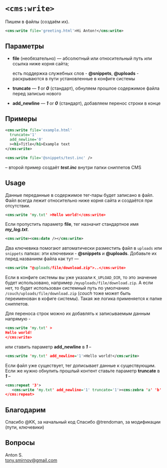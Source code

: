 # `<cms:write>`

Пишем в файлы (создаём их).

```xml
<cms:write file='greeting.html'>Hi Anton!</cms:write>
```

## Параметры

* **file** (необязательно) — абсолютный или относительный путь или ссылка ниже корня сайта;

    есть поддержка служебных слов - **@snippets**, **@uploads** - раскрываются в пути установленные в конфиге системы

* **truncate** — ***1*** or ***0*** (стандарт), обнуляем прошлое содержимое файла перед записью нового
* **add_newline** — ***1*** or ***0*** (стандарт), добавляем перенос строки в конце

## Примеры

```xml
<cms:write file='example.html'
  truncate='1'
  add_newline='0'
  ><h1>Title</h1>Example text
</cms:write>
```

```xml
<cms:write file='@snippets/test.inc' />
```

– второй пример создаёт ***test.inc*** внутри папки сниппетов CMS

## Usage

Данные переданные в содержимое тег-пары будет записано в файл. Файл всегда лежит относительно ниже корня сайта и создаётся при отсутствии.

```xml
<cms:write 'my.txt' >Hello world!</cms:write>
```

Если пропустить параметр **file**, тег назначит стандартное имя ***my_log.txt***.

```xml
<cms:write><cms:date /></cms:write>
```

Два ключевика помогают автоматически разместить файл в `uploads` или `snippets` папках: эти ключевики - **@snippets** и **@uploads**. Добавьте их перед названием файла как тут —

```xml
<cms:write "@uploads/file/download.zip">..</cms:write>
```

Если в конфиге системы вы уже указали `K_UPLOAD_DIR`, то это значение будет использовано, например `/myuploads/file/download.zip`. А если нет, то будет использован системный путь по умолчанию `/couch/uploads/file/download.zip` (*couch* тоже может быть переименован в кофиге системы). Такая же логика применяется к папке сниппетов.

Для переноса строк можно их добавлять к записываемым данным напрямую -

```xml
<cms:write 'my.txt' >
Hello world!
</cms:write>
```

или ставить параметр **add_newline** в ***1*** –

```xml
<cms:write 'my.txt' add_newline='1'>Hello world!</cms:write>
```

Если файл уже существует, тег дописывает данные к существующим. Если же нужно обнулить прошлый контент ставьте параметр **truncate** в ***1*** –

```xml
<cms:repeat '3'>
   <cms:write 'my.txt' add_newline='1' truncate='1'><cms:zebra 'a' 'b' 'c' /></cms:write>
</cms:repeat>
```


## Благодарим

Спасибо @KK, за начальный код
Спасибо @trendoman, за модификации (пути, ключевики)

## Вопросы

Anton S.\
tony.smirnov@gmail.com
